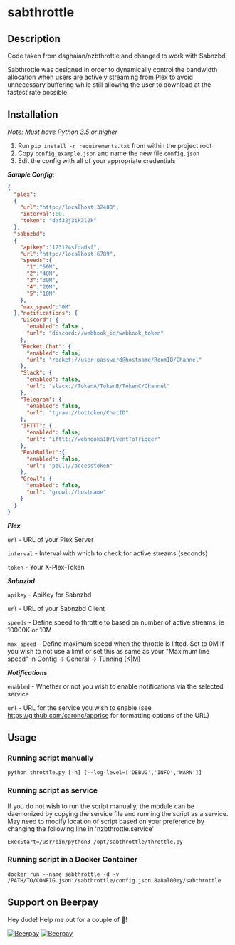 # sabthrottle


## Description
Code taken from daghaian/nzbthrottle and changed to work with Sabnzbd.

Sabthrottle was designed in order to dynamically control the bandwidth allocation when users are actively streaming from Plex to avoid unnecessary buffering while still allowing the user to download at the fastest rate possible.

## Installation

*Note: Must have Python 3.5 or higher*

1. Run ```pip install -r requirements.txt``` from within the project root
2. Copy ```config_example.json``` and name the new file ```config.json```
3. Edit the config with all of your appropriate credentials

***Sample Config:***

```json
{
  "plex":
  {
    "url":"http://localhost:32400",
    "interval":60,
    "token": "daf32j3ik3l2k"
  },
  "sabnzbd":
  {
    "apikey":"123124sfdadsf",
    "url":"http://localhost:6789",
    "speeds":{
      "1":"50M",
      "2":"40M",
      "3":"30M",
      "4":"20M",
      "5":"10M"
    },
    "max_speed":"0M"
  },"notifications": {
    "Discord": {
      "enabled": false ,
      "url": "discord://webhook_id/webhook_token"
    },
    "Rocket.Chat": {
      "enabled": false,
      "url": "rocket://user:password@hostname/RoomID/Channel"
    },
    "Slack": {
      "enabled": false,
      "url": "slack://TokenA/TokenB/TokenC/Channel"
    },
    "Telegram": {
      "enabled": false,
      "url": "tgram://bottoken/ChatID"
    },
    "IFTTT": {
      "enabled": false,
      "url": "ifttt://webhooksID/EventToTrigger"
    },
    "PushBullet":{
      "enabled": false,
      "url": "pbul://accesstoken"
    },
    "Growl": {
      "enabled": false,
      "url": "growl://hostname"
    }
  }
}
```

***Plex***

```url``` - URL of your Plex Server

```interval``` - Interval with which to check for active streams (seconds)

```token``` - Your X-Plex-Token

***Sabnzbd***

```apikey``` - ApiKey for Sabnzbd

```url``` - URL of your Sabnzbd Client

```speeds``` - Define speed to throttle to based on number of active streams, ie 10000K or 10M

```max_speed``` - Define maximum speed when the throttle is lifted. Set to 0M if you wish to not use a limit or set this as same as your "Maximum line speed" in Config -> General -> Tunning (K|M)

***Notifications***

```enabled``` - Whether or not you wish to enable notifications via the selected service

```url``` - URL for the service you wish to enable (see https://github.com/caronc/apprise for formatting options of the URL)

## Usage

### Running script manually ###
```python throttle.py [-h] [--log-level=['DEBUG','INFO','WARN']]```

### Running script as service ###
If you do not wish to run the script manually, the module can be daemonized by copying the service file and running the script as a service. May need to modify location of script based on your preference by changing the following line in 'nzbthrottle.service' 
```
ExecStart=/usr/bin/python3 /opt/sabthrottle/throttle.py
```

### Running script in a Docker Container ###
```
docker run --name sabthrottle -d -v /PATH/TO/CONFIG.json:/sabthrottle/config.json 8a8al00ey/sabthrottle
```

## Support on Beerpay
Hey dude! Help me out for a couple of :beers:!

[![Beerpay](https://beerpay.io/daghaian/nzbthrottle/badge.svg?style=beer-square)](https://beerpay.io/daghaian/nzbthrottle)  [![Beerpay](https://beerpay.io/daghaian/nzbthrottle/make-wish.svg?style=flat-square)](https://beerpay.io/daghaian/nzbthrottle?focus=wish)